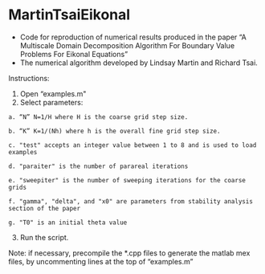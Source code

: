 # MartinTsaiEikonal

  *  Code for reproduction of numerical results produced in the paper “A Multiscale Domain Decomposition
     Algorithm For Boundary Value Problems For Eikonal Equations”
  *  The numerical algorithm developed by Lindsay Martin and Richard Tsai.
 
  Instructions:
		
  1. Open “examples.m"
  2. Select parameters:
  
    a. “N” N=1/H where H is the coarse grid step size.
				
    b. “K” K=1/(Nh) where h is the overall fine grid step size.
				
    c. "test" accepts an integer value between 1 to 8 and is used to load examples
				
    d. "paraiter" is the number of parareal iterations 
				
    e. "sweepiter" is the number of sweeping iterations for the coarse grids
				
    f. "gamma", "delta", and "x0" are parameters from stability analysis section of the paper
				
    g. "T0" is an initial theta value				
  3. Run the script.

  Note: if necessary, precompile the *.cpp files to generate the matlab mex files, by uncommenting lines at the top of “examples.m”
